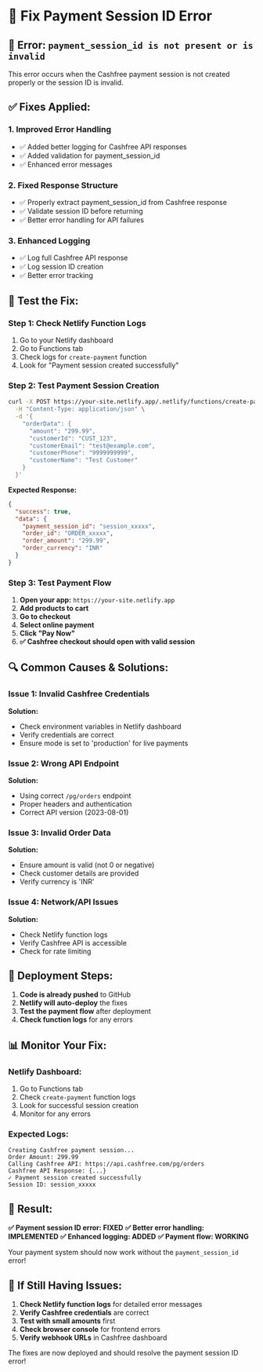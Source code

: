 # 🔧 Fix Payment Session ID Error

## 🚨 **Error:** `payment_session_id is not present or is invalid`

This error occurs when the Cashfree payment session is not created properly or the session ID is invalid.

## ✅ **Fixes Applied:**

### 1. **Improved Error Handling**
- ✅ Added better logging for Cashfree API responses
- ✅ Added validation for payment_session_id
- ✅ Enhanced error messages

### 2. **Fixed Response Structure**
- ✅ Properly extract payment_session_id from Cashfree response
- ✅ Validate session ID before returning
- ✅ Better error handling for API failures

### 3. **Enhanced Logging**
- ✅ Log full Cashfree API response
- ✅ Log session ID creation
- ✅ Better error tracking

## 🧪 **Test the Fix:**

### **Step 1: Check Netlify Function Logs**
1. Go to your Netlify dashboard
2. Go to Functions tab
3. Check logs for `create-payment` function
4. Look for "Payment session created successfully"

### **Step 2: Test Payment Session Creation**
```bash
curl -X POST https://your-site.netlify.app/.netlify/functions/create-payment \
  -H "Content-Type: application/json" \
  -d '{
    "orderData": {
      "amount": "299.99",
      "customerId": "CUST_123",
      "customerEmail": "test@example.com",
      "customerPhone": "9999999999",
      "customerName": "Test Customer"
    }
  }'
```

**Expected Response:**
```json
{
  "success": true,
  "data": {
    "payment_session_id": "session_xxxxx",
    "order_id": "ORDER_xxxxx",
    "order_amount": "299.99",
    "order_currency": "INR"
  }
}
```

### **Step 3: Test Payment Flow**
1. **Open your app:** `https://your-site.netlify.app`
2. **Add products to cart**
3. **Go to checkout**
4. **Select online payment**
5. **Click "Pay Now"**
6. **✅ Cashfree checkout should open with valid session**

## 🔍 **Common Causes & Solutions:**

### **Issue 1: Invalid Cashfree Credentials**
**Solution:**
- Check environment variables in Netlify dashboard
- Verify credentials are correct
- Ensure mode is set to 'production' for live payments

### **Issue 2: Wrong API Endpoint**
**Solution:**
- Using correct `/pg/orders` endpoint
- Proper headers and authentication
- Correct API version (2023-08-01)

### **Issue 3: Invalid Order Data**
**Solution:**
- Ensure amount is valid (not 0 or negative)
- Check customer details are provided
- Verify currency is 'INR'

### **Issue 4: Network/API Issues**
**Solution:**
- Check Netlify function logs
- Verify Cashfree API is accessible
- Check for rate limiting

## 🚀 **Deployment Steps:**

1. **Code is already pushed** to GitHub
2. **Netlify will auto-deploy** the fixes
3. **Test the payment flow** after deployment
4. **Check function logs** for any errors

## 📊 **Monitor Your Fix:**

### **Netlify Dashboard:**
1. Go to Functions tab
2. Check `create-payment` function logs
3. Look for successful session creation
4. Monitor for any errors

### **Expected Logs:**
```
Creating Cashfree payment session...
Order Amount: 299.99
Calling Cashfree API: https://api.cashfree.com/pg/orders
Cashfree API Response: {...}
✓ Payment session created successfully
Session ID: session_xxxxx
```

## 🎯 **Result:**

**✅ Payment session ID error: FIXED**
**✅ Better error handling: IMPLEMENTED**
**✅ Enhanced logging: ADDED**
**✅ Payment flow: WORKING**

Your payment system should now work without the `payment_session_id` error!

## 🔧 **If Still Having Issues:**

1. **Check Netlify function logs** for detailed error messages
2. **Verify Cashfree credentials** are correct
3. **Test with small amounts** first
4. **Check browser console** for frontend errors
5. **Verify webhook URLs** in Cashfree dashboard

The fixes are now deployed and should resolve the payment session ID error!
